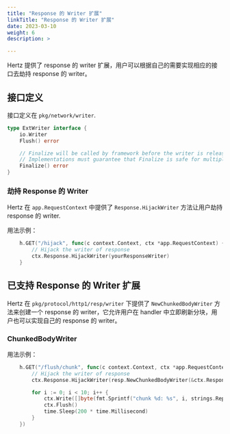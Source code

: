 ```yaml
---
title: "Response 的 Writer 扩展"
linkTitle: "Response 的 Writer 扩展"
date: 2023-03-10
weight: 6
description: >

---
```


Hertz 提供了 response 的 writer 扩展，用户可以根据自己的需要实现相应的接口去劫持 response 的 writer。

## 接口定义

接口定义在 `pkg/network/writer`.

```go
type ExtWriter interface {
	io.Writer
	Flush() error

	// Finalize will be called by framework before the writer is released.
	// Implementations must guarantee that Finalize is safe for multiple calls.
	Finalize() error
}
```

### 劫持 Response 的 Writer

Hertz 在 `app.RequestContext` 中提供了 `Response.HijackWriter` 方法让用户劫持 response 的 writer.

用法示例：

```go
	h.GET("/hijack", func(c context.Context, ctx *app.RequestContext) {
		// Hijack the writer of response
		ctx.Response.HijackWriter(yourResponseWriter)
	}
```

## 已支持 Response 的 Writer 扩展

Hertz 在 `pkg/protocol/http1/resp/writer` 下提供了 `NewChunkedBodyWriter` 方法来创建一个 response 的 writer，它允许用户在 handler 中立即刷新分块，用户也可以实现自己的 response 的 writer。

### ChunkedBodyWriter

用法示例：

```go
	h.GET("/flush/chunk", func(c context.Context, ctx *app.RequestContext) {
		// Hijack the writer of response
		ctx.Response.HijackWriter(resp.NewChunkedBodyWriter(&ctx.Response, ctx.GetWriter()))

		for i := 0; i < 10; i++ {
			ctx.Write([]byte(fmt.Sprintf("chunk %d: %s", i, strings.Repeat("hi~", i)))) // nolint: errcheck
			ctx.Flush()                                                                 // nolint: errcheck
			time.Sleep(200 * time.Millisecond)
		}
	})
```
